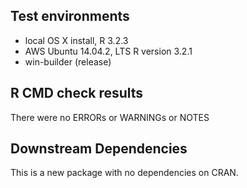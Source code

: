 ## Test environments
* local OS X install, R 3.2.3
* AWS Ubuntu 14.04.2, LTS R version 3.2.1  
* win-builder (release)

## R CMD check results
There were no ERRORs or WARNINGs or NOTES

  
## Downstream Dependencies
This is a new package with no dependencies on CRAN.


